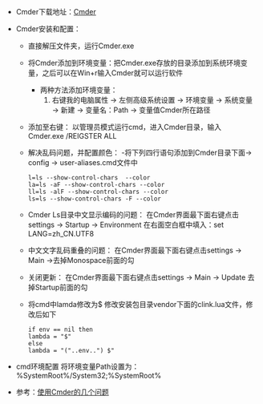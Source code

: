- Cmder下载地址：[Cmder](https://github.com/cmderdev/cmder/releases/)

- Cmder安装和配置：
    - 直接解压文件夹，运行Cmder.exe

    - 将Cmder添加到环境变量：把Cmder.exe存放的目录添加到系统环境变量，之后可以在Win+r输入Cmder就可以运行软件
        - 两种方法添加环境变量：
            1. 右键我的电脑属性 -> 左侧高级系统设置 -> 环境变量 -> 系统变量 -> 新建 -> 变量名：Path -> 变量值Cmder所在路径

    - 添加至右键：
        以管理员模式运行cmd，进入Cmder目录，输入 Cmder.exe /REIGSTER ALL

    - 解决乱码问题，并配置颜色：
        -将下列四行语句添加到Cmder目录下面-> config -> user-aliases.cmd文件中
        ```
        l=ls --show-control-chars  --color
        la=ls -aF --show-control-chars --color
        ll=ls -alF --show-control-chars --color
        ls=ls --show-control-chars -F --color
        ```
    - Cmder Ls目录中文显示编码的问题：
        在Cmder界面最下面右键点击settings -> Startup -> Environment 在右面空白框中填入：set LANG=zh_CN.UTF8

    - 中文文字乱码重叠的问题：
        在Cmder界面最下面右键点击settings -> Main ->去掉Monospace前面的勾

    - 关闭更新：
        在Cmder界面最下面右键点击settings -> Main -> Update 去掉Startup前面的勾

    - 将cmd中lamda修改为$
        修改安装包目录vendor下面的clink.lua文件，修改后如下
        ```
        if env == nil then
        lambda = "$"
        else
        lambda = "("..env..") $"
        ```
- cmd环境配置
     将环境变量Path设置为：%SystemRoot%/System32;%SystemRoot%

- 参考：[使用Cmder的几个问题](http://www.cnblogs.com/murphyzhao/p/6823627.html)
